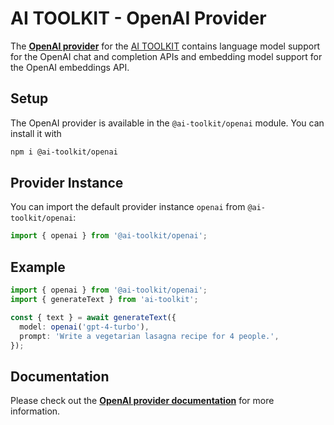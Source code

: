 # AI TOOLKIT - OpenAI Provider

The **[OpenAI provider](https://sdk.khulnasoft.com/providers/ai-toolkit-providers/openai)** for the [AI TOOLKIT](https://sdk.khulnasoft.com/docs)
contains language model support for the OpenAI chat and completion APIs and embedding model support for the OpenAI embeddings API.

## Setup

The OpenAI provider is available in the `@ai-toolkit/openai` module. You can install it with

```bash
npm i @ai-toolkit/openai
```

## Provider Instance

You can import the default provider instance `openai` from `@ai-toolkit/openai`:

```ts
import { openai } from '@ai-toolkit/openai';
```

## Example

```ts
import { openai } from '@ai-toolkit/openai';
import { generateText } from 'ai-toolkit';

const { text } = await generateText({
  model: openai('gpt-4-turbo'),
  prompt: 'Write a vegetarian lasagna recipe for 4 people.',
});
```

## Documentation

Please check out the **[OpenAI provider documentation](https://sdk.khulnasoft.com/providers/ai-toolkit-providers/openai)** for more information.
